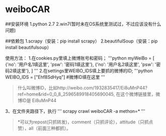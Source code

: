 # weiboCAR


##安装环境
1.python 2.7
2.win7(暂时未在OS系统里测试过，不过应该没有什么问题)

##依赖包
1.scrapy（安装：pip install scrapy）
2.beautifulSoup（安装：pip install beautifulsoup）

使用方法：
1.在cookies.py里填上微博账号和密码；
'''python
myWeiBo = [
    {'no': '用户名1填这里', 'psw': '密码1填这里'},
    {'no': '用户名2填这里', 'psw': '密码2填这里'},
]
'''
2.在settings里WEIBO_IDS填上要抓的微博的ID;
'''python
WEIBO_IDS = ["Ehf8SdHyq"]   #微博ID填在这里
'''
>什么叫微博ID，比如http://weibo.com/1932835417/Ei8uMnP44?ref=home&rid=0_0_8_2596589918405690045, 在这个微博链接里，微博ID是 Ei8uMnP44

3、在文件夹路径下，执行
'''
scrapy crawl weiboCAR -a methon=*
'''
>*可以为repost(只抓转发)，comment（只抓评论），attitude（只抓点赞），all（前面三种都抓）。
